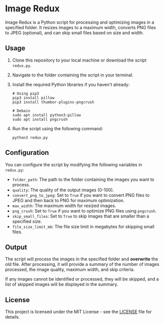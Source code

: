 # Image Redux

Image Redux is a Python script for processing and optimizing images in a specified folder. It resizes images to a maximum width, converts PNG files to JPEG (optional), and can skip small files based on size and width.

## Usage

1. Clone this repository to your local machine or download the script `redux.py`.

2. Navigate to the folder containing the script in your terminal.

3. Install the required Python libraries if you haven't already:

   ```
   # Using pip3
   pip3 install pillow
   pip3 install thumbor-plugins-pngcrush
   ```

   ```
   # Debain
   sudo apt install python3-pillow
   sudo apt install pngcrush
   ```

4. Run the script using the following command:

   ```
   python3 redux.py
   ```

## Configuration

You can configure the script by modifying the following variables in `redux.py`:

- `folder_path`: The path to the folder containing the images you want to process.
- `quality`: The quality of the output images (0-100).
- `convert_png_to_jpeg`: Set to `True` if you want to convert PNG files to JPEG and then back to PNG for maximum optimization.
- `max_width`: The maximum width for resized images.
- `png_crush`: Set to `True` if you want to optimize PNG files using `pngcrush`.
- `skip_small_files`: Set to `True` to skip images that are smaller than a specified size.
- `file_size_limit_mb`: The file size limit in megabytes for skipping small files.

## Output

The script will process the images in the specified folder and **overwrite** the old file. After processing, it will provide a summary of the number of images processed, the image quality, maximum width, and skip criteria.

If any images cannot be identified or processed, they will be skipped, and a list of skipped images will be displayed in the summary.

## License

This project is licensed under the MIT License - see the [LICENSE](LICENSE) file for details.